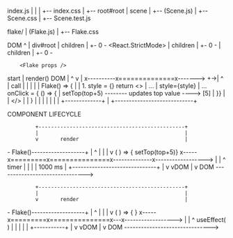 index.js
 |  |
 |  +-- index.css
 |
 +-- root#root
       |
       scene
       |
       +-- <Scene /> (Scene.js)
                     |
                     +-- Scene.css
                     |
                     +-- Scene.test.js


 flake/
  |
<Flake /> (Flake.js)
            |
            +-- Flake.css










DOM
 ^
 |
div#root
 |
children
 |
 +- 0 - <React.StrictMode>
            |
           children
           |
           +- 0 - <Scene />
                    |
                  children
                    |
                    +- 0 - <Flake />





        <Flake props />
start      |
         render()        DOM
           |              ^
           v              |
x----------x==============x------->
        +->|              ^
        | call            |
        |  |              |
        | Flake() => {    |
        | 1. style = {}  return <>
        |                    ...
        |                    style={style}
        |                    ... onClick = { () => {
        |                          setTop(top+5) -------- updates top value ----> [5]
        |                    }}      |
        |                </>         |
        | }              |           |
        |  |             |           |
        |  +-------------+           |
        +----------------------------+










COMPONENT LIFECYCLE

             +-----------------------------------------------+
             |                                               |
             v       render                                  |
<Flake /> - Flake()-------------------+                      |
            ^                         |                      |
            |                         v             ( ) => { setTop(top+5)}
      x-----x=========x===============x--------------x------------------>
                      |               |              ^
                    timer             |              |
                      |               |   1000 ms    |
                      +------------------------------+
                                      |
                                      v
                                     vDOM
                                      |
                                      v
                                     DOM ------------------------------->















             +-----------------------------------------------+
             |                                               |
             v       render                                  |
<Flake /> - Flake()-------------------+                      |
            ^                         |                      |
            |                         v  ( ) => { }
      x-----x=========x===============x---x------------------>
                      |               |   ^
                    useEffect( )      |   |
                              |       |   |
                              +-----------+
                                      |
                                      v
                                     vDOM
                                      |
                                      v
                                     DOM ------------------------------->